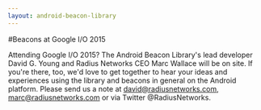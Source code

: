 ```yaml
---
layout: android-beacon-library
---
```


<div id="promo">
#Beacons at Google I/O 2015

Attending Google I/O 2015?  The Android Beacon Library's lead developer David G. Young and Radius Networks CEO Marc Wallace will be on site.  If you're there, too, we'd love to get together to hear your ideas and experiences using the library and beacons in general on the Android platform.
Please send us a note at david@radiusnetworks.com, marc@radiusnetworks.com or via Twitter @RadiusNetworks.
</div>

<style>
#promo {
  border: 1px solid #0000;
}
#main_content_wrap {
    border-bottom: 0px;
}
#footer_wrap {
  position: absolute;
  bottom: 0px;
}
</style>
